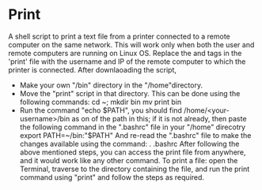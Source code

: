 # Print
A shell script to print a text file from a printer connected to a remote computer on the same network.
This will work only when both the user and remote computers are running on Linux OS.
Replace the <user-name> and <ip> tags in the 'print' file with the username and IP of the remote computer to which the printer is connected.
After downlaoading the script,
  - Make your own "/bin" directory in the "/home"directory.
  - Move the "print" script in that directory.
  This can be done using the following commands:
  cd ~; mkdir bin
  mv print bin
  - Run the command "echo $PATH", you should find /home/<your-username>/bin as on of the path in this; if it is not already, then paste the following command in the ".bashrc" file in your "/home" direcotry
  export PATH=~/bin:"$PATH"
  And re-read the ".bashrc" file to make the changes available using the command:
  . .bashrc
After following the above mentioned steps, you can access the print file from anywhere, and it would work like any other command.
To print a file: open the Terminal, traverse to the directory containing the file, and run the print command using "print" and follow the steps as required.

